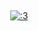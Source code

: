 
⠀⠀⠀  

<p align="center" 
  
[![:3](https://files.catbox.moe/x825p6.png)](https://rentry.co/sherliam) 

⠀⠀⠀   ⠀⠀⠀   ⠀⠀⠀   
